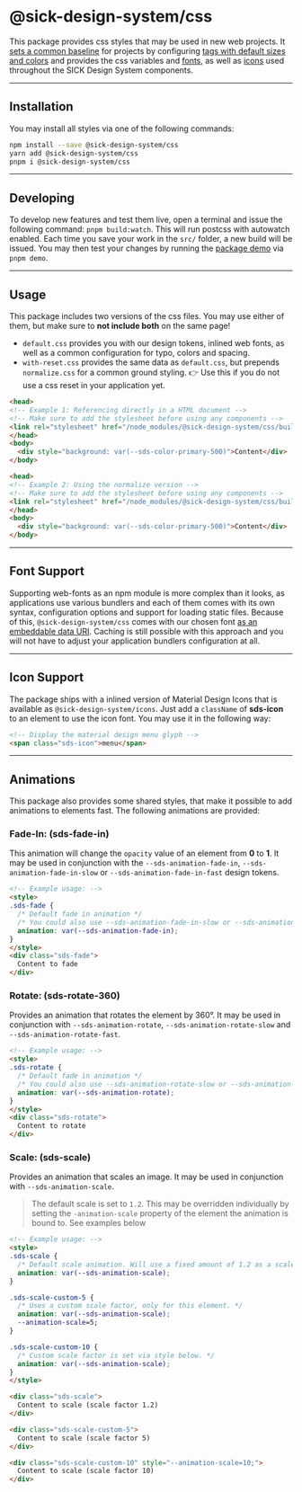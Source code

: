 # @sick-design-system/css

This package provides css styles that may be used in new web projects. It [sets a common baseline](./src/core/baseline.css) for projects by configuring [tags with default sizes and colors](./src/core/typo.css) and provides the css variables and [fonts](./src/core/fonts.css), as well as [icons](../icons/README.md) used throughout the SICK Design System components.

---

## Installation

You may install all styles via one of the following commands:

```bash
npm install --save @sick-design-system/css
yarn add @sick-design-system/css
pnpm i @sick-design-system/css
```

---

## Developing

To develop new features and test them live, open a terminal and issue the following command: `pnpm build:watch`. This will run postcss with autowatch enabled. Each time you save your work in the `src/` folder, a new build will be issued. You may then test your changes by running the [package demo](./index.html) via `pnpm demo`.

---

## Usage

This package includes two versions of the css files. You may use either of them, but make sure to **not include both** on the same page!

- `default.css` provides you with our design tokens, inlined web fonts, as well as a common configuration for typo, colors and spacing.
- `with-reset.css` provides the same data as `default.css`, but prepends `normalize.css` for a common ground styling. 👉 Use this if you do not use a css reset in your application yet.

```html
<head>
<!-- Example 1: Referencing directly in a HTML document -->
<!-- Make sure to add the stylesheet before using any components -->
<link rel="stylesheet" href="/node_modules/@sick-design-system/css/build/default.css" />
</head>
<body>
  <div style="background: var(--sds-color-primary-500)">Content</div>
</body>
```

```html
<head>
<!-- Example 2: Using the normalize version -->
<!-- Make sure to add the stylesheet before using any components -->
<link rel="stylesheet" href="/node_modules/@sick-design-system/css/build/with-reset.css" />
</head>
<body>
  <div style="background: var(--sds-color-primary-500)">Content</div>
</body>
```

---

## Font Support

Supporting web-fonts as an npm module is more complex than it looks, as applications use various bundlers and each of them comes with its own syntax, configuration options and support for loading static files. Because of this, `@sick-design-system/css` comes with our chosen font [as an embeddable data URI](https://oreillymedia.github.io/Using_SVG/extras/ch07-dataURI-fonts.html). Caching is still possible with this approach and you will not have to adjust your application bundlers configuration at all.

---

## Icon Support

The package ships with a inlined version of Material Design Icons that is available as `@sick-design-system/icons`. Just add a `className` of **sds-icon** to an element to use the icon font. You may use it in the following way:

```html
<!-- Display the material design menu glyph -->
<span class="sds-icon">menu</span>
```

---

## Animations

This package also provides some shared styles, that make it possible to add animations to elements fast. The following animations are provided:

### Fade-In: (sds-fade-in)

This animation will change the `opacity` value of an element from __0__ to __1__. It may be used in conjunction with the `--sds-animation-fade-in`, `--sds-animation-fade-in-slow` or `--sds-animation-fade-in-fast` design tokens.

```html
<!-- Example usage: -->
<style>
.sds-fade {
  /* Default fade in animation */
  /* You could also use --sds-animation-fade-in-slow or --sds-animation-fade-in-fast */
  animation: var(--sds-animation-fade-in);
}
</style>
<div class="sds-fade">
  Content to fade
</div>
```

### Rotate: (sds-rotate-360)

Provides an animation that rotates the element by 360°. It may be used in conjunction with `--sds-animation-rotate`, `--sds-animation-rotate-slow` and `--sds-animation-rotate-fast`.

```html
<!-- Example usage: -->
<style>
.sds-rotate {
  /* Default fade in animation */
  /* You could also use --sds-animation-rotate-slow or --sds-animation-rotate-fast */
  animation: var(--sds-animation-rotate);
}
</style>
<div class="sds-rotate">
  Content to rotate
</div>
```

### Scale: (sds-scale)

Provides an animation that scales an image. It may be used in conjunction with `--sds-animation-scale`.

> The default scale is set to `1.2`.
> This may be overridden individually by setting the `-animation-scale` property of the element the animation is bound to.
> See examples below

```html
<!-- Example usage: -->
<style>
.sds-scale {
  /* Default scale animation. Will use a fixed amount of 1.2 as a scale factor. */
  animation: var(--sds-animation-scale);
}

.sds-scale-custom-5 {
  /* Uses a custom scale factor, only for this element. */
  animation: var(--sds-animation-scale);
  --animation-scale=5;
}

.sds-scale-custom-10 {
  /* Custom scale factor is set via style below. */
  animation: var(--sds-animation-scale);
}
</style>

<div class="sds-scale">
  Content to scale (scale factor 1.2)
</div>

<div class="sds-scale-custom-5">
  Content to scale (scale factor 5)
</div>

<div class="sds-scale-custom-10" style="--animation-scale=10;">
  Content to scale (scale factor 10)
</div>
```
